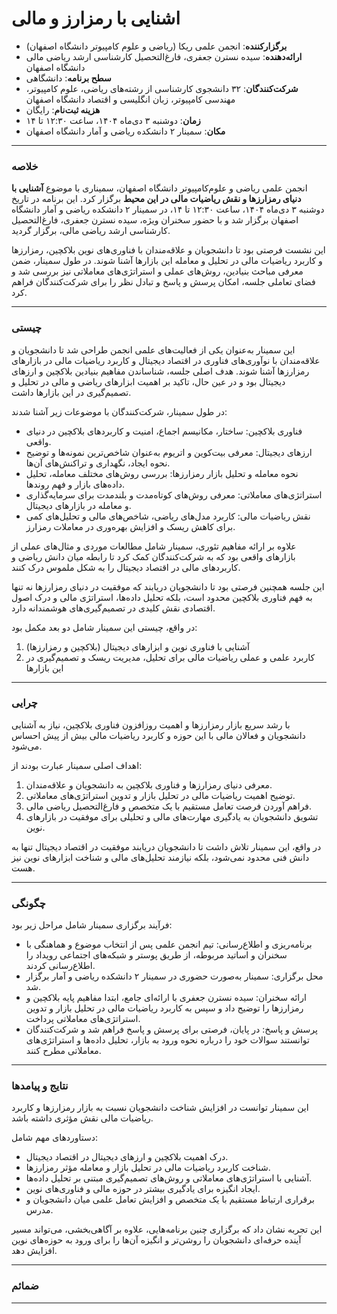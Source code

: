 # اشنایی با رمزارز و مالی

- **برگزارکننده**: انجمن علمی ریکا (ریاضی و علوم کامپیوتر دانشگاه اصفهان)
- **ارائه‌دهنده**: سیده نسترن جعفری، فارغ‌التحصیل کارشناسی ارشد ریاضی مالی دانشگاه اصفهان
- **سطح برنامه**: دانشگاهی
- **شرکت‌کنندگان**: ۳۲ دانشجوی کارشناسی از رشته‌های ریاضی، علوم کامپیوتر، مهندسی کامپیوتر، زبان انگلیسی و اقتصاد دانشگاه‌ اصفهان
- **هزینه ثبت‌نام**: رایگان
- **زمان**: دوشنبه ۳ دی‌ماه ۱۴۰۴، ساعت ۱۲:۳۰ تا ۱۴
- **مکان**: سمینار ۲ دانشکده ریاضی و آمار دانشگاه اصفهان

---

### خلاصه  

انجمن علمی ریاضی و علوم‌کامپیوتر دانشگاه اصفهان، سمیناری با موضوع **آشنایی با دنیای رمزارزها و نقش ریاضیات مالی در این محیط** برگزار کرد. این برنامه در تاریخ دوشنبه ۳ دی‌ماه ۱۴۰۴، ساعت ۱۲:۳۰ تا ۱۴، در سمینار ۲ دانشکده ریاضی و آمار دانشگاه اصفهان برگزار شد و با حضور سخنران ویژه، سیده نسترن جعفری، فارغ‌التحصیل کارشناسی ارشد ریاضی مالی، برگزار گردید.

این نشست فرصتی بود تا دانشجویان و علاقه‌مندان با فناوری‌های نوین بلاکچین، رمزارزها و کاربرد ریاضیات مالی در تحلیل و معامله این بازارها آشنا شوند. در طول سمینار، ضمن معرفی مباحث بنیادین، روش‌های عملی و استراتژی‌های معاملاتی نیز بررسی شد و فضای تعاملی جلسه، امکان پرسش و پاسخ و تبادل نظر را برای شرکت‌کنندگان فراهم کرد.

---

### چیستی  

این سمینار به‌عنوان یکی از فعالیت‌های علمی انجمن طراحی شد تا دانشجویان و علاقه‌مندان با نوآوری‌های فناوری در اقتصاد دیجیتال و کاربرد ریاضیات مالی در بازارهای رمزارزها آشنا شوند. هدف اصلی جلسه، شناساندن مفاهیم بنیادین بلاکچین و ارزهای دیجیتال بود و در عین حال، تاکید بر اهمیت ابزارهای ریاضی و مالی در تحلیل و تصمیم‌گیری در این بازارها داشت.

در طول سمینار، شرکت‌کنندگان با موضوعات زیر آشنا شدند:

* فناوری بلاکچین: ساختار، مکانیسم اجماع، امنیت و کاربردهای بلاکچین در دنیای واقعی.
* ارزهای دیجیتال: معرفی بیت‌کوین و اتریوم به‌عنوان شاخص‌ترین نمونه‌ها و توضیح نحوه ایجاد، نگهداری و تراکنش‌های آن‌ها.
* نحوه معامله و تحلیل بازار رمزارزها: بررسی روش‌های مختلف معامله، تحلیل داده‌های بازار و فهم روندها.
* استراتژی‌های معاملاتی: معرفی روش‌های کوتاه‌مدت و بلندمدت برای سرمایه‌گذاری و معامله در بازارهای دیجیتال.
* نقش ریاضیات مالی: کاربرد مدل‌های ریاضی، شاخص‌های مالی و تحلیل‌های کمی برای کاهش ریسک و افزایش بهره‌وری در معاملات رمزارز.

علاوه بر ارائه مفاهیم تئوری، سمینار شامل مطالعات موردی و مثال‌های عملی از بازارهای واقعی بود که به شرکت‌کنندگان کمک کرد تا رابطه میان دانش ریاضی و کاربردهای مالی در اقتصاد دیجیتال را به شکل ملموس درک کنند.

این جلسه همچنین فرصتی بود تا دانشجویان دریابند که موفقیت در دنیای رمزارزها نه تنها به فهم فناوری بلاکچین محدود است، بلکه تحلیل داده‌ها، استراتژی مالی و درک اصول اقتصادی نقش کلیدی در تصمیم‌گیری‌های هوشمندانه دارد.

در واقع، چیستی این سمینار شامل دو بعد مکمل بود:

1. آشنایی با فناوری نوین و ابزارهای دیجیتال (بلاکچین و رمزارزها)
2. کاربرد علمی و عملی ریاضیات مالی برای تحلیل، مدیریت ریسک و تصمیم‌گیری در این بازارها

---

### چرایی  


با رشد سریع بازار رمزارزها و اهمیت روزافزون فناوری بلاکچین، نیاز به آشنایی دانشجویان و فعالان مالی با این حوزه و کاربرد ریاضیات مالی بیش از پیش احساس می‌شود.

اهداف اصلی سمینار عبارت بودند از:

1. معرفی دنیای رمزارزها و فناوری بلاکچین به دانشجویان و علاقه‌مندان.
2. توضیح اهمیت ریاضیات مالی در تحلیل بازار و تدوین استراتژی‌های معاملاتی.
3. فراهم آوردن فرصت تعامل مستقیم با یک متخصص و فارغ‌التحصیل ریاضی مالی.
4. تشویق دانشجویان به یادگیری مهارت‌های مالی و تحلیلی برای موفقیت در بازارهای نوین.

در واقع، این سمینار تلاش داشت تا دانشجویان دریابند موفقیت در اقتصاد دیجیتال تنها به دانش فنی محدود نمی‌شود، بلکه نیازمند تحلیل‌های مالی و شناخت ابزارهای نوین نیز هست.

---

### چگونگی

فرآیند برگزاری سمینار شامل مراحل زیر بود:

* برنامه‌ریزی و اطلاع‌رسانی: تیم انجمن علمی پس از انتخاب موضوع و هماهنگی با سخنران و اساتید مربوطه، از طریق پوستر و شبکه‌های اجتماعی رویداد را اطلاع‌رسانی کردند.
* محل برگزاری: سمینار به‌صورت حضوری در سمینار ۲ دانشکده ریاضی و آمار برگزار شد.
* ارائه سخنران: سیده نسترن جعفری با ارائه‌ای جامع، ابتدا مفاهیم پایه بلاکچین و رمزارزها را توضیح داد و سپس به کاربرد ریاضیات مالی در تحلیل بازار و تدوین استراتژی‌های معاملاتی پرداخت.
* پرسش و پاسخ: در پایان، فرصتی برای پرسش و پاسخ فراهم شد و شرکت‌کنندگان توانستند سوالات خود را درباره نحوه ورود به بازار، تحلیل داده‌ها و استراتژی‌های معاملاتی مطرح کنند.

---

### نتایج و پیامدها

این سمینار توانست در افزایش شناخت دانشجویان نسبت به بازار رمزارزها و کاربرد ریاضیات مالی نقش مؤثری داشته باشد.

دستاوردهای مهم شامل:

* درک اهمیت بلاکچین و ارزهای دیجیتال در اقتصاد دیجیتال.
* شناخت کاربرد ریاضیات مالی در تحلیل بازار و معامله مؤثر رمزارزها.
* آشنایی با استراتژی‌های معاملاتی و روش‌های تصمیم‌گیری مبتنی بر تحلیل داده‌ها.
* ایجاد انگیزه برای یادگیری بیشتر در حوزه مالی و فناوری‌های نوین.
* برقراری ارتباط مستقیم با یک متخصص و افزایش تعامل علمی میان دانشجویان و مدرس.

این تجربه نشان داد که برگزاری چنین برنامه‌هایی، علاوه بر آگاهی‌بخشی، می‌تواند مسیر آینده حرفه‌ای دانشجویان را روشن‌تر و انگیزه آن‌ها را برای ورود به حوزه‌های نوین افزایش دهد.


---

### ضمائم  


---

